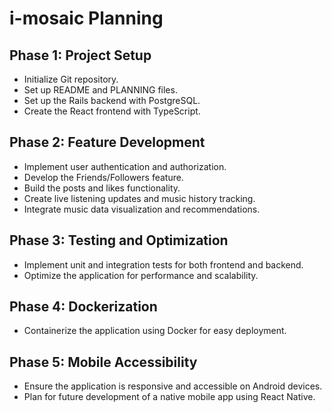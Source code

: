 # i-mosaic Planning

## Phase 1: Project Setup
- Initialize Git repository.
- Set up README and PLANNING files.
- Set up the Rails backend with PostgreSQL.
- Create the React frontend with TypeScript.

## Phase 2: Feature Development
- Implement user authentication and authorization.
- Develop the Friends/Followers feature.
- Build the posts and likes functionality.
- Create live listening updates and music history tracking.
- Integrate music data visualization and recommendations.

## Phase 3: Testing and Optimization
- Implement unit and integration tests for both frontend and backend.
- Optimize the application for performance and scalability.

## Phase 4: Dockerization
- Containerize the application using Docker for easy deployment.

## Phase 5: Mobile Accessibility
- Ensure the application is responsive and accessible on Android devices.
- Plan for future development of a native mobile app using React Native.

